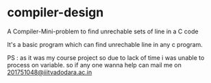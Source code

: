 # compiler-design

A Compiler-Mini-problem to find unrechable sets of line in a C code

It's a basic program which can find unrechable line in any c program.

PS : as it was my course project so due to lack of time i was unable to process on variable. so if any one wanna help can mail me on 
201751048@iiitvadodara.ac.in 
